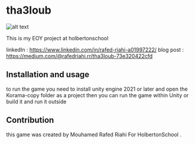 # tha3loub
![alt text](https://drive.google.com/file/d/1HsRL6TiysBoHneWGIQcepv_Ljg9OKWLX/view?usp=sharing)

This is my EOY project at holbertonschool

linkedIn : https://www.linkedin.com/in/rafed-riahi-a01997222/
blog post : https://medium.com/@rafedriahi.rr/tha3loub-73e320422cfd

## Installation and usage
to run the game you need to install unity engine 2021 or later and open the Korama-copy folder as a project then you can run the game within Unity or build it and run it outside

## Contribution
this game was created by Mouhamed Rafed Riahi For HolbertonSchool .
